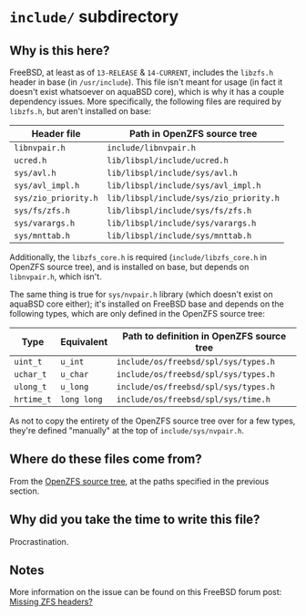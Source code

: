 # `include/` subdirectory

## Why is this here?

FreeBSD, at least as of `13-RELEASE` & `14-CURRENT`, includes the `libzfs.h` header in base (in `/usr/include`).
This file isn't meant for usage (in fact it doesn't exist whatsoever on aquaBSD core), which is why it has a couple dependency issues.
More specifically, the following files are required by `libzfs.h`, but aren't installed on base:

| Header file          | Path in OpenZFS source tree             |
|----------------------|-----------------------------------------|
| `libnvpair.h`        | `include/libnvpair.h`                   |
| `ucred.h`            | `lib/libspl/include/ucred.h`            |
| `sys/avl.h`          | `lib/libspl/include/sys/avl.h`          |
| `sys/avl_impl.h`     | `lib/libspl/include/sys/avl_impl.h`     |
| `sys/zio_priority.h` | `lib/libspl/include/sys/zio_priority.h` |
| `sys/fs/zfs.h`       | `lib/libspl/include/sys/fs/zfs.h`       |
| `sys/varargs.h`      | `lib/libspl/include/sys/varargs.h`      |
| `sys/mnttab.h`       | `lib/libspl/include/sys/mnttab.h`       |

Additionally, the `libzfs_core.h` is required (`include/libzfs_core.h` in OpenZFS source tree), and is installed on base, but depends on `libnvpair.h`, which isn't.

The same thing is true for `sys/nvpair.h` library (which doesn't exist on aquaBSD core either); it's installed on FreeBSD base and depends on the following types, which are only defined in the OpenZFS source tree:

| Type       | Equivalent  | Path to definition in OpenZFS source tree |
|------------|-------------|-------------------------------------------|
| `uint_t`   | `u_int`     | `include/os/freebsd/spl/sys/types.h`      |
| `uchar_t`  | `u_char`    | `include/os/freebsd/spl/sys/types.h`      |
| `ulong_t`  | `u_long`    | `include/os/freebsd/spl/sys/types.h`      |
| `hrtime_t` | `long long` | `include/os/freebsd/spl/sys/time.h`       |

As not to copy the entirety of the OpenZFS source tree over for a few types, they're defined "manually" at the top of `include/sys/nvpair.h`.

## Where do these files come from?

From the [OpenZFS source tree](https://github.com/openzfs/zfs), at the paths specified in the previous section.

## Why did you take the time to write this file?

Procrastination.

## Notes

More information on the issue can be found on this FreeBSD forum post: [Missing ZFS headers?](https://forums.freebsd.org/threads/missing-zfs-headers.82564/)

